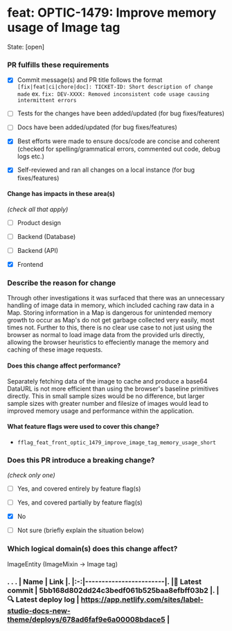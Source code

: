 # feat: OPTIC-1479: Improve memory usage of Image tag 
State: [open]
### PR fulfills these requirements
- [X] Commit message(s) and PR title follows the format `[fix|feat|ci|chore|doc]: TICKET-ID: Short description of change made` ex. `fix: DEV-XXXX: Removed inconsistent code usage causing intermittent errors`
- [ ] Tests for the changes have been added/updated (for bug fixes/features)
- [ ] Docs have been added/updated (for bug fixes/features)
- [X] Best efforts were made to ensure docs/code are concise and coherent (checked for spelling/grammatical errors, commented out code, debug logs etc.)
- [X] Self-reviewed and ran all changes on a local instance (for bug fixes/features)



#### Change has impacts in these area(s)
_(check all that apply)_
- [ ] Product design
- [ ] Backend (Database)
- [ ] Backend (API)
- [X] Frontend



### Describe the reason for change
Through other investigations it was surfaced that there was an unnecessary handling of image data in memory, which included caching raw data in a Map. Storing information in a Map is dangerous for unintended memory growth to occur as Map's do not get garbage collected very easily, most times not. Further to this, there is no clear use case to not just using the browser as normal to load image data from the provided urls directly, allowing the browser heuristics to effeciently manage the memory and caching of these image requests.



#### Does this change affect performance?
Separately fetching data of the image to cache and produce a base64 DataURL is not more efficient than using the browser's baseline primitives directly. This in small sample sizes would be no difference, but larger sample sizes with greater number and filesize of images would lead to improved memory usage and performance within the application.



#### What feature flags were used to cover this change?
- `fflag_feat_front_optic_1479_improve_image_tag_memory_usage_short`



### Does this PR introduce a breaking change?
_(check only one)_
- [ ] Yes, and covered entirely by feature flag(s)
- [ ] Yes, and covered partially by feature flag(s)
- [X] No
- [ ] Not sure (briefly explain the situation below)


### Which logical domain(s) does this change affect?
ImageEntity (ImageMixin -> Image tag)

### . . . |  Name | Link |. |:-:|------------------------|. |<span aria-hidden="true">🔨</span> Latest commit | 5bb168d802dd24c3bedf061b525baa8efbff03b2 |. |<span aria-hidden="true">🔍</span> Latest deploy log | https://app.netlify.com/sites/label-studio-docs-new-theme/deploys/678ad6faf9e6a00008bdace5 |